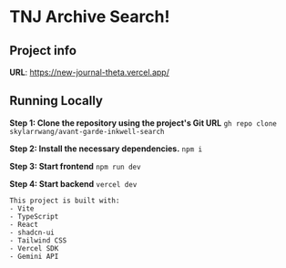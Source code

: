 # TNJ Archive Search!

## Project info

**URL**: https://new-journal-theta.vercel.app/

## Running Locally
**Step 1: Clone the repository using the project's Git URL**
`gh repo clone skylarrwang/avant-garde-inkwell-search`

**Step 2: Install the necessary dependencies.**
`npm i`

**Step 3: Start frontend**
`npm run dev`

**Step 4: Start backend**
`vercel dev`
```
This project is built with:
- Vite
- TypeScript
- React
- shadcn-ui
- Tailwind CSS
- Vercel SDK
- Gemini API
